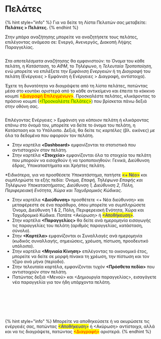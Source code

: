 # Πελάτες

{% hint style="info" %}
Για να δείτε τη Λίστα Πελατών σας μεταβείτε: **Πελάτες > Πελάτες.**
{% endhint %}

Στην μπάρα αναζήτησης μπορείτε να αναζητήσετε τους πελάτες, επιλέγοντας ανάμεσα σε: Ενεργό, Ανενεργός, Διακοπή Λήψης Παραγγελίας.

<figure><img src="../.gitbook/assets/ScreenHunter 23.png" alt=""><figcaption></figcaption></figure>

Στα _αποτελέσματα αναζήτησης_ θα εμφανιστούν: το _Όνομα_ του κάθε πελάτη, η _Κατάσταση_, το _ΑΦΜ_, το _Τηλέφωνο_, η _Τελευταία Τροποποίηση_, ενώ μπορείτε να επιλέξετε την _Εμφάνιση Ενεργειών_ ή τη _Διαγραφή_ του πελάτη (Ενέργειες > Εμφάνιση ή Ενέργειες > Διαγραφή, αντίστοιχα).&#x20;

Έχετε τη δυνατότητα να διαγράψετε από τη λίστα πελάτες, πατώντας μέσα στο κουτάκι αριστερά από το κάθε αντικείμενο και έπειτα το κόκκινο κουμπί <mark style="color:red;"><Διαγραφή Επιλεγμένων></mark>. Προσκαλέστε πελάτες, κλικάροντας το πράσινο κουμπί (<mark style="color:green;"><Προσκαλέστε Πελάτες></mark>) που βρίσκεται πάνω δεξιά στην οθόνη σας.

<figure><img src="../.gitbook/assets/ScreenHunter 61.png" alt=""><figcaption></figcaption></figure>

Επιλέγοντας Ενέργειες > Εμφάνιση για κάποιον πελάτη ή κλικάροντας επάνω στο όνομά του, μπορείτε να δείτε το όνομα του πελάτη, η Κατάσταση και το Υπόλοιπο. Δεξιά, θα δείτε τις _καρτέλες_ (βλ. εικόνες) _με_ όλα τα δεδομένα που αφορούν τον πελάτη.&#x20;

* Στην καρτέλα **\<Dashboard>** εμφανίζονται τα στατιστικά που αντιστοιχούν στον πελάτη.
* Στην καρτέλα **<Στοιχεία>** εμφανίζονται όλα τα στοιχεία του πελάτη που μπορούν να εισαχθούν ή να τροποποιηθούν: Γενικά, Διεύθυνση έδρας, Υποκαταστήματα και Χρήστες πελάτη.

\*Ειδικότερα, για να προσθέσετε _Υποκατάστημα_, πατήστε <mark style="color:blue;"><+ Νέο></mark> και συμπληρώστε τα εξής πεδία: _Όνομα, Επαφή, Τηλέφωνο Επαφής και Τηλέφωνο Υποκαταστήματος, Διεύθυνση 1, Διεύθυνση 2, Πόλη, Περιφερειακή Ενότητα, Χώρα και Ταχυδρομικός Κώδικας._

* Στην καρτέλα **<Διεύθυνση>** προσθέτετε <+ Νέα διεύθυνση> και μεταφέρεστε σε ένα παράθυρο, όπου μπορείτε να συμπληρώσετε Όνομα, Διεύθυνση 1 & 2, Πόλη, Περιφερειακή Ενότητα, Χώρα και Ταχυδρομικό Κώδικα. Πατάτε <Ακύρωση> ή <mark style="color:blue;"><Αποθήκευση></mark>.
* Στην καρτέλα **<Παραγγελίες>** θα δείτε ανά ημερομηνία εισαγωγής τις παραγγελίες του πελάτη (αριθμός παραγγελίας, κατάσταση, σύνολο).
* Στην **<Καρτέλα>** εμφανίζονται οι Συναλλαγές ανά ημερομηνία (κωδικός συναλλαγής, σημειώσεις, χρέωση, πίστωση, προοδευτικό υπόλοιπο).
* Στην καρτέλα **<Μηνιαία Κίνηση>** επιλέγοντας το οικονομικό έτος, μπορείτε να δείτε σε μορφή πίνακα τη χρέωση, την πίστωση και τον τζίρο ανά μήνα (περίοδο).
* Στην τελευταία καρτέλα, εμφανίζονται τυχόν **<Πρόσθετα πεδία>** που αντιστοιχούν στον πελάτη.&#x20;
* Πατώντας δεξιά <Μενού> και <Δημιουργία παραγγελίας>, εισαγάγετε νέα παραγγελία για τον ήδη υπάρχοντα πελάτη.&#x20;

<div>

<figure><img src="../.gitbook/assets/ScreenHunter 49.png" alt=""><figcaption></figcaption></figure>

 

<figure><img src="../.gitbook/assets/ScreenHunter 50.png" alt=""><figcaption></figcaption></figure>

 

<figure><img src="../.gitbook/assets/ScreenHunter 51.png" alt=""><figcaption></figcaption></figure>

 

<figure><img src="../.gitbook/assets/ScreenHunter 52.png" alt=""><figcaption></figcaption></figure>

 

<figure><img src="../.gitbook/assets/ScreenHunter 53.png" alt=""><figcaption></figcaption></figure>

 

<figure><img src="../.gitbook/assets/ScreenHunter 54.png" alt=""><figcaption></figcaption></figure>

 

<figure><img src="../.gitbook/assets/ScreenHunter 55.png" alt=""><figcaption></figcaption></figure>

</div>

{% hint style="info" %}
Μπορείτε να αποθηκεύσετε ή να ακυρώσετε τις ενέργειές σας, πατώντας <mark style="color:blue;"><Αποθήκευση></mark> ή <Ακύρωση> αντίστοιχα, αλλά και να τις διαγράψετε, πατώντας <mark style="color:red;"><Διαγραφή></mark> αριστερά.
{% endhint %}
